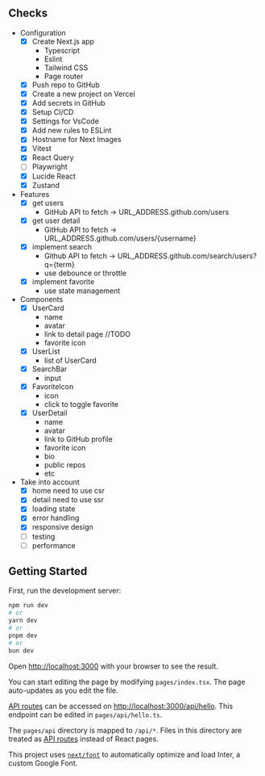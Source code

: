 ## Checks
- Configuration
  - [x] Create Next.js app
    - Typescript
    - Eslint
    - Tailwind CSS
    - Page router
  - [x] Push repo to GitHub
  - [x] Create a new project on Vercel
  - [x] Add secrets in GitHub
  - [x] Setup CI/CD
  - [x] Settings for VsCode
  - [x] Add new rules to ESLint
  - [x] Hostname for Next Images
  - [x] Vitest
  - [x] React Query
  - [ ] Playwright
  - [x] Lucide React
  - [x] Zustand
- Features
  - [x] get users
    - GitHub API to fetch -> URL_ADDRESS.github.com/users
  - [x] get user detail
    - GitHub API to fetch -> URL_ADDRESS.github.com/users/{username}
  - [x] implement search
    - Github API to fetch -> URL_ADDRESS.github.com/search/users?q={term}
    - use debounce or throttle
  - [x] implement favorite
    - use state management
- Components
  - [x] UserCard
    - name
    - avatar
    - link to detail page //TODO
    - favorite icon
  - [x] UserList
    - list of UserCard
  - [x] SearchBar
    - input
  - [x] FavoriteIcon
    - icon
    - click to toggle favorite
  - [x] UserDetail
    - name
    - avatar
    - link to GitHub profile
    - favorite icon
    - bio
    - public repos
    - etc
- Take into account
  - [x] home need to use csr
  - [x] detail need to use ssr
  - [x] loading state
  - [x] error handling
  - [x] responsive design
  - [ ] testing
  - [ ] performance

## Getting Started

First, run the development server:

```bash
npm run dev
# or
yarn dev
# or
pnpm dev
# or
bun dev
```

Open [http://localhost:3000](http://localhost:3000) with your browser to see the result.

You can start editing the page by modifying `pages/index.tsx`. The page auto-updates as you edit the file.

[API routes](https://nextjs.org/docs/api-routes/introduction) can be accessed on [http://localhost:3000/api/hello](http://localhost:3000/api/hello). This endpoint can be edited in `pages/api/hello.ts`.

The `pages/api` directory is mapped to `/api/*`. Files in this directory are treated as [API routes](https://nextjs.org/docs/api-routes/introduction) instead of React pages.

This project uses [`next/font`](https://nextjs.org/docs/basic-features/font-optimization) to automatically optimize and load Inter, a custom Google Font.
